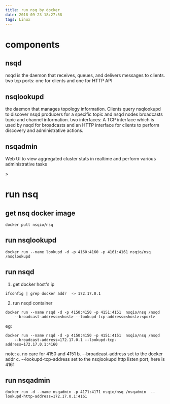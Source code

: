 ```yaml
---
title: run nsq by docker
date: 2018-09-23 18:27:58
tags: Linux
---
```


# components
## nsqd
nsqd is the daemon that receives, queues, and delivers messages to clients.
two tcp ports: one for clients and one for HTTP API

## nsqlookupd
the daemon that manages topology information.
Clients query nsqlookupd to discover nsqd producers for a specific topic and nsqd nodes broadcasts topic and channel information.
two interfaces: A TCP interface which is used by nsqd for broadcasts and an HTTP interface for clients to perform discovery and administrative actions.

## nsqadmin
Web UI to view aggregated cluster stats in realtime and perform various administrative tasks

<!-- more --> >

# run nsq
## get nsq docker image
```
docker pull nsqio/nsq
```
## run nsqlookupd
```
docker run --name lookupd -d -p 4160:4160 -p 4161:4161 nsqio/nsq /nsqlookupd
```
## run nsqd
1. get docker host's ip
```
ifconfig | grep docker addr  -> 172.17.0.1
```
2. run nsqd container
```
docker run --name nsqd -d -p 4150:4150 -p 4151:4151  nsqio/nsq /nsqd
    --broadcast-address=<host> --lookupd-tcp-address=<host>:<port>
```
eg:
```
docker run --name nsqd -d -p 4150:4150 -p 4151:4151  nsqio/nsq /nsqd
    --broadcast-address=172.17.0.1 --lookupd-tcp-address=172.17.0.1:4160
```
note:
a. no care for 4150 and 4151
b. --broadcast-address set to the docker addr
c. --lookupd-tcp-address set to the nsqlookupd http listen port, here is 4161

## run nsqadmin
```
docker run -d --name nsqadmin -p 4171:4171 nsqio/nsq /nsqadmin  --lookupd-http-address=172.17.0.1:4161
```
